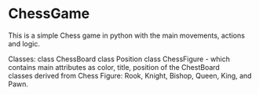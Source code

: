 # ChessGame

This is a simple Chess game in python with the main movements, actions and logic.

Classes: 
class ChessBoard
class Position
class ChessFigure - which contains main attributes as color, title, position of the ChestBoard  
classes derived from Chess Figure: Rook, Knight, Bishop, Queen, King, and Pawn.
